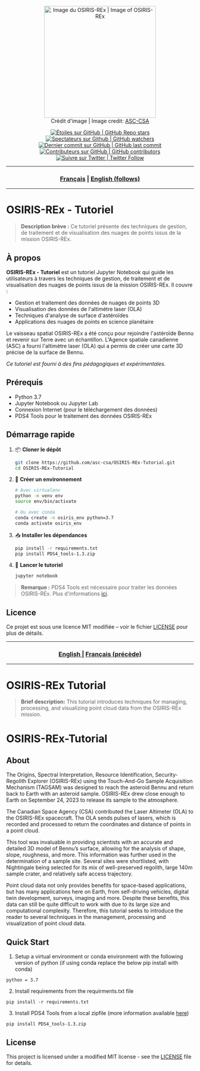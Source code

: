 <p align="center">
    <a href="https://www.asc-csa.gc.ca/eng/satellites/osiris-rex/">
   <img src="https://www.asc-csa.gc.ca/images/recherche/tiles/6c7fb387-f186-4c89-9fc2-bb44ac049ac1.jpg" alt="Image du OSIRIS-REx | Image of OSIRIS-REx" height=300>
    </a>
    <br> Crédit d'image | Image credit: <a href="https://www.asc-csa.gc.ca/eng/satellites/osiris-rex/">ASC-CSA</a>
</p>

<p align="center">
    <a href="#stars">
        <img alt="Étoiles sur GitHub | GitHub Repo stars" src="https://img.shields.io/github/stars/asc-csa/OSIRIS-REx-Tutorial">
    </a>
    <a href="#watchers">
        <img alt="Spectateurs sur Github | GitHub watchers" src="https://img.shields.io/github/watchers/asc-csa/OSIRIS-REx-Tutorial">
    </a>
    <a href="https://github.com/asc-csa/OSIRIS-REx-Tutorial/commits/main">
        <img alt="Dernier commit sur GitHub | GitHub last commit" src="https://img.shields.io/github/last-commit/asc-csa/OSIRIS-REx-Tutorial">
    </a>
    <a href="https://github.com/asc-csa/OSIRIS-REx-Tutorial/graphs/contributors">
        <img alt="Contributeurs sur GitHub | GitHub contributors" src="https://img.shields.io/github/contributors/asc-csa/OSIRIS-REx-Tutorial">
    </a>
    <a href="https://twitter.com/intent/follow?screen_name=csa_asc">
        <img alt="Suivre sur Twitter | Twitter Follow" src="https://img.shields.io/twitter/follow/csa_asc?style=social">
    </a>
</p>

---

<h3 align="center">
  <a href="#titre-du-projet">Français</a> |
  <a href="#project-title">English (follows)</a>
</h3>

---

<a id="titre-du-projet"></a>
# OSIRIS-REx - Tutoriel

> **Description brève :**
> Ce tutoriel présente des techniques de gestion, de traitement et de visualisation des nuages de points issus de la mission OSIRIS-REx.

## À propos

**OSIRIS-REx - Tutoriel** est un tutoriel Jupyter Notebook qui guide les utilisateurs à travers les techniques de gestion, de traitement et de visualisation des nuages de points issus de la mission OSIRIS-REx. Il couvre :

- Gestion et traitement des données de nuages de points 3D
- Visualisation des données de l'altimètre laser (OLA)
- Techniques d'analyse de surface d'astéroïdes
- Applications des nuages de points en science planétaire

Le vaisseau spatial OSIRIS-REx a été conçu pour rejoindre l'astéroïde Bennu et revenir sur Terre avec un échantillon. L'Agence spatiale canadienne (ASC) a fourni l'altimètre laser (OLA) qui a permis de créer une carte 3D précise de la surface de Bennu.

*Ce tutoriel est fourni à des fins pédagogiques et expérimentales.*  

## Prérequis

- Python 3.7
- Jupyter Notebook ou Jupyter Lab
- Connexion Internet (pour le téléchargement des données)
- PDS4 Tools pour le traitement des données OSIRIS-REx

## Démarrage rapide

1. 📦 **Cloner le dépôt**
   ```bash
   git clone https://github.com/asc-csa/OSIRIS-REx-Tutorial.git
   cd OSIRIS-REx-Tutorial
   ```
2. 🐍 **Créer un environnement**
   ```bash
   # Avec virtualenv
   python -m venv env
   source env/bin/activate

   # Ou avec conda
   conda create -n osiris_env python=3.7
   conda activate osiris_env
   ```
3. 📥 **Installer les dépendances**
   ```bash
   pip install -r requirements.txt
   pip install PDS4_tools-1.3.zip
   ```
4. 🚀 **Lancer le tutoriel**
   ```bash
   jupyter notebook
   ```

> **Remarque :** PDS4 Tools est nécessaire pour traiter les données OSIRIS-REx. Plus d'informations [ici](https://sbnwiki.astro.umd.edu/wiki/Python_PDS4_Tools#Installation).

## Licence

Ce projet est sous une licence MIT modifiée – voir le fichier [LICENSE](https://github.com/asc-csa/OSIRIS-REx-Tutorial/blob/main/LICENSE.txt) pour plus de détails.

---

<h3 align="center">
  <a href="#project-title">English </a> |
  <a href="#titre-du-projet">Français (précède)</a>
</h3>

---

<a id="project-title"></a>
# OSIRIS-REx Tutorial

> **Brief description:**
> This tutorial introduces techniques for managing, processing, and visualizing point cloud data from the OSIRIS-REx mission.

# OSIRIS-REx-Tutorial

## About

The Origins, Spectral Interpretation, Resource Identification, Security-Regolith Explorer (OSIRIS-REx) using the Touch-And-Go Sample Acquisition Mechanism (TAGSAM) was designed to reach the asteroid Bennu and return back to Earth with an asteroid sample. OSIRIS-REx drew close enough to Earth on September 24, 2023 to release its sample to the atmosphere.<br>

The Canadian Space Agency (CSA) contributed the Laser Altimeter (OLA) to the OSIRIS-REx spacecraft. The OLA sends pulses of lasers, which is recorded and processed to return the coordinates and distance of points in a point cloud.<br>

This tool was invaluable in providing scientists with an accurate and detailed 3D model of Bennu’s surface, allowing for the analysis of shape, slope, roughness, and more. This information was further used in the determination of a sample site. Several sites were shortlisted, with Nightingale being selected for its mix of well-preserved regolith, large 140m sample crater, and relatively safe access trajectory.<br>

Point cloud data not only provides benefits for space-based applications, but has many applications here on Earth, from self-driving vehicles, digital twin development, surveys, imaging and more. Despite these benefits, this data can still be quite difficult to work with due to its large size and computational complexity. Therefore, this tutorial seeks to introduce the reader to several techniques in the management, processing and visualization of point cloud data.  

## Quick Start

1.	Setup a virtual environment or conda environment with the following version of python (if using conda replace the below pip install with conda)
```
python = 3.7
```
2.  Install requirements from the requirments.txt file
```
pip install -r requirements.txt
```
3.  Install PDS4 Tools from a local zipfile (more information available [here](https://sbnwiki.astro.umd.edu/wiki/Python_PDS4_Tools#Installation))
   ```
   pip install PDS4_tools-1.3.zip
   ```

## License

This project is licensed under a modified MIT license - see the [LICENSE](https://github.com/asc-csa/OSIRIS-REx-Tutorial/blob/main/LICENSE.txt) file for details.
